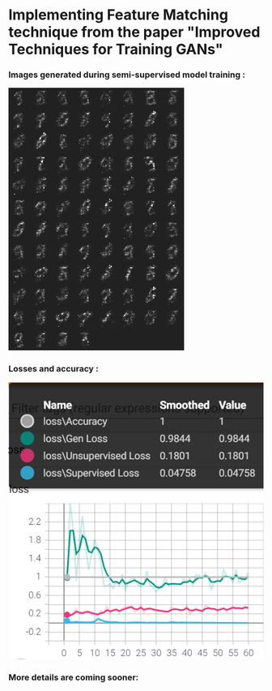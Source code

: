 # Implementing Feature Matching technique from the paper "Improved Techniques for Training GANs"
### Images generated during semi-supervised model training :

![alt text](mnist_gen.gif)

### Losses and accuracy :
![alt text](tensorb.png)

### More details are coming sooner: